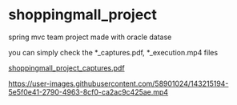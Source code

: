 # shoppingmall_project
spring mvc team project made with oracle datase 

you can simply check the *_captures.pdf, *_execution.mp4 files

[shoppingmall_project_captures.pdf](https://github.com/thswlsqls/shoppingmall_project/files/7594562/shoppingmall_project_captures.pdf)

https://user-images.githubusercontent.com/58901024/143215194-5e5f0e41-2790-4963-8cf0-ca2ac9c425ae.mp4
